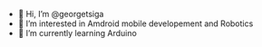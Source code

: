 - 👋 Hi, I’m @georgetsiga
- 👀 I’m interested in Amdroid mobile developement and Robotics
- 🌱 I’m currently learning Arduino

<!---
georgetsiga/georgetsiga is a ✨ special ✨ repository because its `README.md` (this file) appears on your GitHub profile.
You can click the Preview link to take a look at your changes.
--->
